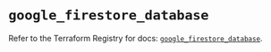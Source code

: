 # `google_firestore_database`

Refer to the Terraform Registry for docs: [`google_firestore_database`](https://registry.terraform.io/providers/hashicorp/google/6.36.1/docs/resources/firestore_database).

